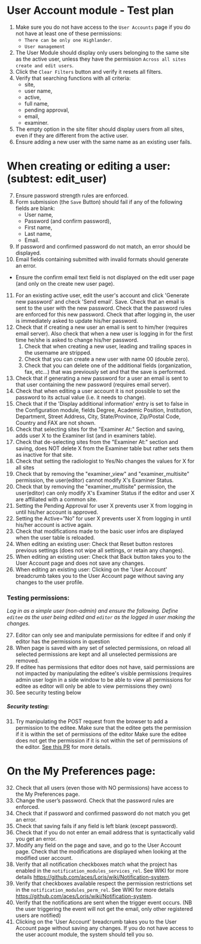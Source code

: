 User Account module - Test plan
===============================

1. Make sure you do not have access to the `User Accounts` page if you do not have at least one of these permissions:
      - `There can be only one Highlander`.
      - `User management`
2. The User Module should display only users belonging to the same site as the active user, unless they have the permission `Across all sites create and edit users`.
3. Click the `Clear Filters` button and verify it resets all filters.
4. Verify that searching functions with all criteria: 
    * site, 
    * user name, 
    * active, 
    * full name, 
    * pending approval, 
    * email,
    * examiner. 
5. The empty option in the site filter should display users from all sites, even if they are different from the active user.
6. Ensure adding a new user with the same name as an existing user fails.

When creating or editing a user: (subtest: edit_user)
========================================================

7. Ensure password strength rules are enforced.
8. Form submission (the `Save` Button) should fail if any of the following fields are blank:
      - User name,
      - Password (and confirm password),
      - First name,
      - Last name,
      - Email.
9. If password and confirmed password do not match, an error should be displayed.
10. Email fields containing submitted with invalid formats should generate an error. 
     
* Ensure the confirm email text field is not displayed on the edit user page (and only on the create new user page).

11. For an existing active user, edit the user's account and click 'Generate new password' and check 'Send email'.
    Save. Check that an email is sent to the user with the new password. Check that the password rules are enforced 
    for this new password. Check that after logging in, the user is immediately asked to update his/her password.
12. Check that if creating a new user an email is sent to him/her (requires email server). Also check that when a new
    user is logging in for the first time he/she is asked to change his/her password.
    1. Check that when creating a new user, leading and trailing spaces in the username are stripped.
    2. Check that you can create a new user with name 00 (double zero).
    3. Check that you can delete one of the additional fields (organization, fax, etc...) that was previously set and that the save is performed.
13. Check that if generating a new password for a user an email is sent to that user containing the new password (requires
    email server).
14. Check that when editing a user account it is not possible to set the password to its actual value (i.e. it needs to change).
15. Check that if the 'Display additional information' entry is set to false in the Configuration module, fields Degree,
    Academic Position, Institution, Department, Street Address, City, State/Province, Zip/Postal Code, Country and 
    FAX are not shown.
16. Check that selecting sites for the "Examiner At:" Section and saving, adds user X to the Examiner list (and in examiners table).
17. Check that de-selecting sites from the "Examiner At:" section and saving, does NOT delete X from the Examiner table but rather sets them as inactive for that site.
18. Check that setting the radiologist to Yes/No changes the values for X for all sites
19. Check that by removing the "examiner_view" and "examiner_multisite" permission, the user(editor) cannot modify X's Examiner Status.
20. Check that by removing the "examiner_multisite" permission, the user(editor) can only modify X's Examiner Status if the editor and user X are affiliated with a common site.
21. Setting the Pending Approval for user X prevents user X from logging in until his/her account is approved.
22. Setting the Active=”No” for user X prevents user X from logging in until his/her account is active again.
23. Check that modifications made to the basic user infos are displayed when the user table is reloaded.
24. When editing an existing user: Check that Reset button restores previous settings (does not wipe all settings, or
    retain any changes).
25. When editing an existing user: Check that Back button takes you to the User Account page and does not save any
    changes. 
26. When editing an existing user: Clicking on the 'User Account' breadcrumb takes you to the User Account page
    without saving any changes to the user profile.
    
### Testing permissions:
*Log in as a simple user (non-admin) and ensure the following. Define `editee` as the user being edited and `editor` as the logged in user making the changes.*

27. Editor can only see and manipulate permissions for editee if and only if editor has the permissions in question
28. When page is saved with any set of selected permissions, on reload all selected permissions are kept and all unselected permissions are removed.
29. If editee has permissions that editor does not have, said permissions are not impacted by manipulating the editee's visible permissions (requires admin user login in a side window to be able to view all permissions for editee as editor will only be able to view permissions they own)
30. See security testing below

##### Security testing:
31. Try manipulating the POST request from the browser to add a permission to the editee. Make sure that the editee gets the permission if it is within the set of permissions of the editor Make sure the editee does not get the permission if it is not within the set of permissions of the editor. [See this PR](https://github.com/aces/Loris/pull/3818#issuecomment-408882440) for more details.

On the My Preferences page:
==========================

32. Check that all users (even those with NO permissions) have access to the My Preferences page.
33. Change the user’s password.  Check that the password rules are enforced.
34. Check that if password and confirmed password do not match you get an error.
35. Check that saving fails if any field is left blank (except password).
36. Check that if you do not enter an email address that is syntactically valid you get an error.
37. Modify any field on the page and save, and go to the User Account page. Check that the modifications are
    displayed when looking at the modified user account.  
38. Verify that all notification checkboxes match what the project has enabled in the `notification_modules_services_rel`. See WIKI for more details https://github.com/aces/Loris/wiki/Notification-system.
39. Verify that checkboxes available respect the permission restrictions set in the `notification_modules_perm_rel`. See WIKI for more details https://github.com/aces/Loris/wiki/Notification-system.
40. Verify that the notifications are sent when the trigger event occurs. (NB the user triggering the event will not get the email, only other registered users are notified)
41. Clicking on the 'User Account' breadcrumb takes you to the User Account page without saving any changes. If you do not have access to the user account module, the system should tell you so.
